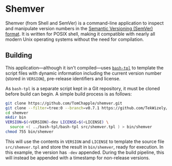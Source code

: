 # Shemver

Shemver (from Shell and SemVer) is a command-line application to
inspect and manipulate version numbers in the [Semantic Versioning
(SemVer) format][SemVer]. It is written for POSIX shell, making it
compatible with nearly all modern Unix operating systems without the
need for compilation.

## Building

This application—although it isn't compiled—uses [`bash-tpl`][bash-tpl]
to template the script files with dynamic information including the
current version number (stored in `VERSION`), pre-release identifiers
and license.

As `bash-tpl` is a separate script kept in a Git repository, it must be
cloned before build can begin. A simple build process is as follows:

```bash
git clone https://github.com/TomChapple/shemver.git
git clone --filter=tree:0 --branch=v0.7.1 https://github.com/TekWizely/bash-tpl.git
cd shemver
mkdir bin
VERSION=$(<VERSION)-dev LICENSE=$(<LICENSE) \
  source <( ../bash-tpl/bash-tpl src/shemver.tpl ) > bin/shemver
chmod 755 bin/shemver
```

This will use the contents in `VERSION` and `LICENSE` to template the
source file `src/shemver.tpl` and store the result in `bin/shemver`,
ready for execution. In this example, the version has `-dev` appended.
During the build pipeline, this will instead be appended with a
timestamp for non-release versions.

[bash-tpl]: <https://github.com/TekWizely/bash-tpl>
[SemVer]: <https://semver.org/>
